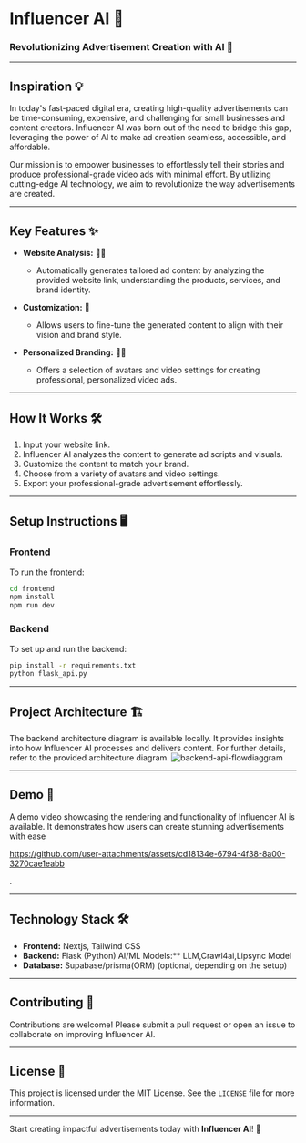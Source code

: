 # Influencer AI 🚀

### Revolutionizing Advertisement Creation with AI 🌟

---

## **Inspiration** 💡
In today's fast-paced digital era, creating high-quality advertisements can be time-consuming, expensive, and challenging for small businesses and content creators. Influencer AI was born out of the need to bridge this gap, leveraging the power of AI to make ad creation seamless, accessible, and affordable.

Our mission is to empower businesses to effortlessly tell their stories and produce professional-grade video ads with minimal effort. By utilizing cutting-edge AI technology, we aim to revolutionize the way advertisements are created.

---

## **Key Features** ✨

- **Website Analysis:** 🕵️‍♀️
  - Automatically generates tailored ad content by analyzing the provided website link, understanding the products, services, and brand identity.

- **Customization:** 🎨
  - Allows users to fine-tune the generated content to align with their vision and brand style.

- **Personalized Branding:** 🧑‍💻
  - Offers a selection of avatars and video settings for creating professional, personalized video ads.

---

## **How It Works** 🛠️
1. Input your website link.
2. Influencer AI analyzes the content to generate ad scripts and visuals.
3. Customize the content to match your brand.
4. Choose from a variety of avatars and video settings.
5. Export your professional-grade advertisement effortlessly.

---

## **Setup Instructions** 🖥️

### **Frontend**

To run the frontend:
```bash
cd frontend
npm install
npm run dev
```

### **Backend**



To set up and run the backend:
```bash
pip install -r requirements.txt
python flask_api.py
```

---

## **Project Architecture** 🏗️
The backend architecture diagram is available locally. It provides insights into how Influencer AI processes and delivers content. For further details, refer to the provided architecture diagram.
![backend-api-flowdiaggram](https://github.com/user-attachments/assets/834aabb8-c08f-4e46-ae76-4c7f86192f1f)



---

## **Demo** 🎥

A demo video showcasing the rendering and functionality of Influencer AI is available. It demonstrates how users can create stunning advertisements with ease



https://github.com/user-attachments/assets/cd18134e-6794-4f38-8a00-3270cae1eabb



.

---

## **Technology Stack** 🛠️
- **Frontend:** Nextjs, Tailwind CSS
- **Backend:** Flask (Python)
AI/ML Models:** LLM,Crawl4ai,Lipsync Model
- **Database:** Supabase/prisma(ORM) (optional, depending on the setup)

---

## **Contributing** 🤝
Contributions are welcome! Please submit a pull request or open an issue to collaborate on improving Influencer AI.

---

## **License** 📜
This project is licensed under the MIT License. See the `LICENSE` file for more information.



---

Start creating impactful advertisements today with **Influencer AI**! 🌟

